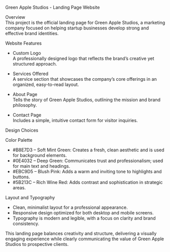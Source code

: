Green Apple Studios - Landing Page Website

Overview  
This project is the official landing page for Green Apple Studios, a marketing company focused on helping startup businesses develop strong and effective brand identities.

Website Features  

- Custom Logo  
  A professionally designed logo that reflects the brand’s creative yet structured approach.

- Services Offered  
  A service section that showcases the company’s core offerings in an organized, easy-to-read layout.

- About Page  
  Tells the story of Green Apple Studios, outlining the mission and brand philosophy.

- Contact Page  
  Includes a simple, intuitive contact form for visitor inquiries.

Design Choices  

Color Palette  
- #B8E7D3 – Soft Mint Green: Creates a fresh, clean aesthetic and is used for background elements.  
- #0E4032 – Deep Green: Communicates trust and professionalism; used for main text and headings.  
- #EBC9D5 – Blush Pink: Adds a warm and inviting tone to highlights and buttons.  
- #5B213C – Rich Wine Red: Adds contrast and sophistication in strategic areas.

Layout and Typography  
- Clean, minimalist layout for a professional appearance.  
- Responsive design optimized for both desktop and mobile screens.  
- Typography is modern and legible, with a focus on clarity and brand consistency.

This landing page balances creativity and structure, delivering a visually engaging experience while clearly communicating the value of Green Apple Studios to prospective clients.
